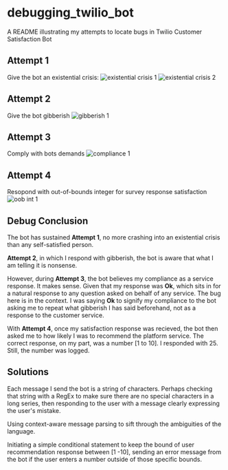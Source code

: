# debugging_twilio_bot
A README illustrating my attempts to locate bugs in Twilio Customer Satisfaction Bot

## Attempt 1
Give the bot an existential crisis:
![existential crisis 1](/botdebug/debug1.PNG)
![existential crisis 2](/botdebug/debug2.PNG)

## Attempt 2
Give the bot gibberish
![gibberish 1](/botdebug/debug3.PNG)

## Attempt 3
Comply with bots demands
![compliance 1](/botdebug/debug4.PNG)

## Attempt 4
Resopond with out-of-bounds integer for survey response satisfaction
![oob int 1](/botdebug/debug5.PNG)

## Debug Conclusion
The bot has sustained **Attempt 1**, no more crashing into an existential crisis than any self-satisfied person.

**Attempt 2**, in which I respond with gibberish, the bot is aware that what I am telling it is nonsense.

However, during **Attempt 3**, the bot believes my compliance as a service response. It makes sense. Given that my response was __Ok__, which sits in for a natural response to any question asked on behalf of any service. The bug here is in the context. I was saying __Ok__ to signify my compliance to the bot asking me to repeat what gibberish I has said beforehand, not as a response to the customer service.

With **Attempt 4**, once my satisfaction response was recieved, the bot then asked me to how likely I was to recommend the platform service. The correct response, on my part, was a number [1 to 10]. I responded with 25. Still, the number was logged.

## Solutions
Each message I send the bot is a string of characters. Perhaps checking that string with a RegEx to make sure there are no special characters in a long series, then responding to the user with a message clearly expressing the user's mistake.

Using context-aware message parsing to sift through the ambiguities of the language.

Initiating a simple conditional statement to keep the bound of user recommendation response between [1 -10], sending an error message from the bot if the user enters a number outside of those specific bounds.
